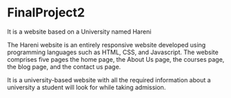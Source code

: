 # FinalProject2
It is a website based on a University named Hareni

The Hareni website is an entirely responsive website developed using programming languages such as HTML, CSS, and Javascript.
The website comprises five pages the home page, the About Us page, the courses page, the blog page, and the contact us page.

It is a university-based website with all the required information about a university a student will look for while taking admission.
